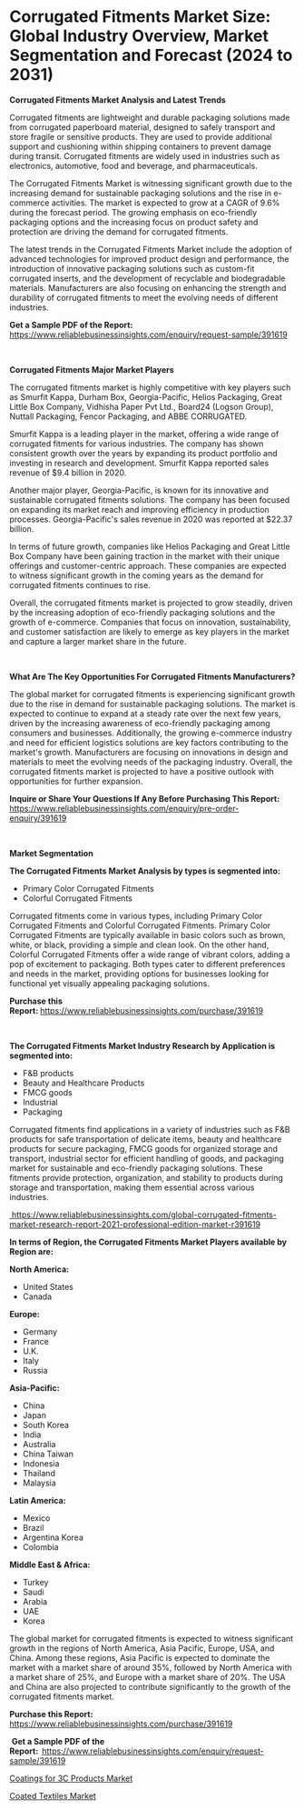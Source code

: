 <p><h1>Corrugated Fitments Market Size: Global Industry Overview, Market Segmentation and Forecast (2024 to 2031)</h1></p><p><strong>Corrugated Fitments Market Analysis and Latest Trends</strong></p>
<p><p>Corrugated fitments are lightweight and durable packaging solutions made from corrugated paperboard material, designed to safely transport and store fragile or sensitive products. They are used to provide additional support and cushioning within shipping containers to prevent damage during transit. Corrugated fitments are widely used in industries such as electronics, automotive, food and beverage, and pharmaceuticals.</p><p>The Corrugated Fitments Market is witnessing significant growth due to the increasing demand for sustainable packaging solutions and the rise in e-commerce activities. The market is expected to grow at a CAGR of 9.6% during the forecast period. The growing emphasis on eco-friendly packaging options and the increasing focus on product safety and protection are driving the demand for corrugated fitments.</p><p>The latest trends in the Corrugated Fitments Market include the adoption of advanced technologies for improved product design and performance, the introduction of innovative packaging solutions such as custom-fit corrugated inserts, and the development of recyclable and biodegradable materials. Manufacturers are also focusing on enhancing the strength and durability of corrugated fitments to meet the evolving needs of different industries.</p></p>
<p><strong>Get a Sample PDF of the Report:&nbsp;</strong> <a href="https://www.reliablebusinessinsights.com/enquiry/request-sample/391619">https://www.reliablebusinessinsights.com/enquiry/request-sample/391619</a></p>
<p>&nbsp;</p>
<p><strong>Corrugated Fitments Major Market Players</strong></p>
<p><p>The corrugated fitments market is highly competitive with key players such as Smurfit Kappa, Durham Box, Georgia-Pacific, Helios Packaging, Great Little Box Company, Vidhisha Paper Pvt Ltd., Board24 (Logson Group), Nuttall Packaging, Fencor Packaging, and ABBE CORRUGATED.</p><p>Smurfit Kappa is a leading player in the market, offering a wide range of corrugated fitments for various industries. The company has shown consistent growth over the years by expanding its product portfolio and investing in research and development. Smurfit Kappa reported sales revenue of $9.4 billion in 2020.</p><p>Another major player, Georgia-Pacific, is known for its innovative and sustainable corrugated fitments solutions. The company has been focused on expanding its market reach and improving efficiency in production processes. Georgia-Pacific's sales revenue in 2020 was reported at $22.37 billion.</p><p>In terms of future growth, companies like Helios Packaging and Great Little Box Company have been gaining traction in the market with their unique offerings and customer-centric approach. These companies are expected to witness significant growth in the coming years as the demand for corrugated fitments continues to rise.</p><p>Overall, the corrugated fitments market is projected to grow steadily, driven by the increasing adoption of eco-friendly packaging solutions and the growth of e-commerce. Companies that focus on innovation, sustainability, and customer satisfaction are likely to emerge as key players in the market and capture a larger market share in the future.</p></p>
<p>&nbsp;</p>
<p><strong>What Are The Key Opportunities For Corrugated Fitments Manufacturers?</strong></p>
<p><p>The global market for corrugated fitments is experiencing significant growth due to the rise in demand for sustainable packaging solutions. The market is expected to continue to expand at a steady rate over the next few years, driven by the increasing awareness of eco-friendly packaging among consumers and businesses. Additionally, the growing e-commerce industry and need for efficient logistics solutions are key factors contributing to the market's growth. Manufacturers are focusing on innovations in design and materials to meet the evolving needs of the packaging industry. Overall, the corrugated fitments market is projected to have a positive outlook with opportunities for further expansion.</p></p>
<p><strong>Inquire or Share Your Questions If Any Before Purchasing This Report:</strong> <a href="https://www.reliablebusinessinsights.com/enquiry/pre-order-enquiry/391619">https://www.reliablebusinessinsights.com/enquiry/pre-order-enquiry/391619</a></p>
<p>&nbsp;</p>
<p><strong>Market Segmentation</strong></p>
<p><strong>The Corrugated Fitments Market Analysis by types is segmented into:</strong></p>
<p><ul><li>Primary Color Corrugated Fitments</li><li>Colorful Corrugated Fitments</li></ul></p>
<p><p>Corrugated fitments come in various types, including Primary Color Corrugated Fitments and Colorful Corrugated Fitments. Primary Color Corrugated Fitments are typically available in basic colors such as brown, white, or black, providing a simple and clean look. On the other hand, Colorful Corrugated Fitments offer a wide range of vibrant colors, adding a pop of excitement to packaging. Both types cater to different preferences and needs in the market, providing options for businesses looking for functional yet visually appealing packaging solutions.</p></p>
<p><strong>Purchase this Report:&nbsp;</strong><a href="https://www.reliablebusinessinsights.com/purchase/391619">https://www.reliablebusinessinsights.com/purchase/391619</a></p>
<p>&nbsp;</p>
<p><strong>The Corrugated Fitments Market Industry Research by Application is segmented into:</strong></p>
<p><ul><li>F&B products</li><li>Beauty and Healthcare Products</li><li>FMCG goods</li><li>Industrial</li><li>Packaging</li></ul></p>
<p><p>Corrugated fitments find applications in a variety of industries such as F&B products for safe transportation of delicate items, beauty and healthcare products for secure packaging, FMCG goods for organized storage and transport, industrial sector for efficient handling of goods, and packaging market for sustainable and eco-friendly packaging solutions. These fitments provide protection, organization, and stability to products during storage and transportation, making them essential across various industries.</p></p>
<p><a href="https://www.reliablebusinessinsights.com/global-corrugated-fitments-market-research-report-2021-professional-edition-market-r391619">&nbsp;https://www.reliablebusinessinsights.com/global-corrugated-fitments-market-research-report-2021-professional-edition-market-r391619</a></p>
<p><strong>In terms of Region, the Corrugated Fitments Market Players available by Region are:</strong></p>
<p>
    <p> <strong> North America: </strong>
        <ul>
            <li>United States</li>
            <li>Canada</li>
        </ul>
        </p> 
    <p> <strong> Europe: </strong>
        <ul>
            <li>Germany</li>
            <li>France</li>
            <li>U.K.</li>
            <li>Italy</li>
            <li>Russia</li>
        </ul>
        </p> 
    <p> <strong> Asia-Pacific: </strong>
        <ul>
            <li>China</li>
            <li>Japan</li>
            <li>South Korea</li>
            <li>India</li>
            <li>Australia</li>
            <li>China Taiwan</li>
            <li>Indonesia</li>
            <li>Thailand</li>
            <li>Malaysia</li>
        </ul>
        </p> 
    <p> <strong> Latin America: </strong>
        <ul>
            <li>Mexico</li>
            <li>Brazil</li>
            <li>Argentina Korea</li>
            <li>Colombia</li>
        </ul>
        </p> 
    <p> <strong> Middle East & Africa: </strong>
        <ul>
            <li>Turkey</li>
            <li>Saudi</li>
            <li>Arabia</li>
            <li>UAE</li>
            <li>Korea</li>
        </ul>
    </p>
    </p>
<p><p>The global market for corrugated fitments is expected to witness significant growth in the regions of North America, Asia Pacific, Europe, USA, and China. Among these regions, Asia Pacific is expected to dominate the market with a market share of around 35%, followed by North America with a market share of 25%, and Europe with a market share of 20%. The USA and China are also projected to contribute significantly to the growth of the corrugated fitments market.</p></p>
<p><strong>Purchase this Report: </strong><a href="https://www.reliablebusinessinsights.com/purchase/391619">https://www.reliablebusinessinsights.com/purchase/391619</a></p>
<p>&nbsp;<strong>Get a Sample PDF of the Report:&nbsp;&nbsp;</strong><a href="https://www.reliablebusinessinsights.com/enquiry/request-sample/391619">https://www.reliablebusinessinsights.com/enquiry/request-sample/391619</a></p>
<p><strong></strong></p>
<p><p><a href="https://github.com/wrwgzwbr35/Market-Research-Report-List-1/blob/main/coatings-for-3c-products-market.md">Coatings for 3C Products Market</a></p><p><a href="https://github.com/sifatuddin25/Market-Research-Report-List-1/blob/main/coated-textiles-market.md">Coated Textiles Market</a></p></p>